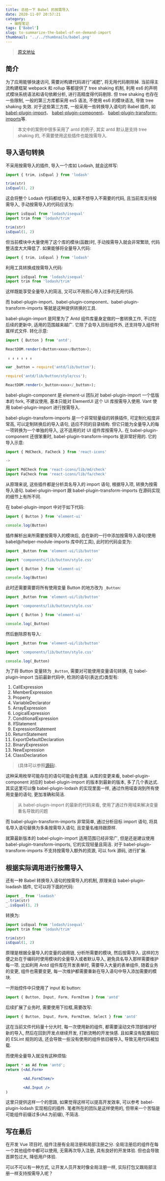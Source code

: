 ```yaml
---
title: 总结一下 Babel 的按需导入
date: 2020-11-07 20:57:21
category:
  - 编程笔记
tags: ['Babel']
slug: to-summarize-the-babel-of-on-demand-import
thumbnail: '../../thumbnails/babel.png'
---
```


> [原文地址](https://segmentfault.com/a/1190000037595844)

## 简介

为了应用能够快速访问, 需要对构建代码进行"减肥", 将无用代码剔除掉. 当前得主流构建框架 webpack 和 rollup 等都提供了 tree shaking 机制, 利用 es6 的声明式模块系统语法和语句依赖分析, 进行高精度得代码剔除. 但 tree shaking 也存在一些限制, 一般的第三方库都采用 es5 语法, 不使用 es6 的模块语法, 导致 tree shaking 失效. 对于这些第三方库, 一般采用一些转换导入语句的 Babel 插件, 如 [babel-plugin-import](https://www.npmjs.com/package/babel-plugin-import)、 [babel-plugin-component](https://www.npmjs.com/package/babel-plugin-component)、 [babel-plugin-transform-imports](https://www.npmjs.com/package/babel-plugin-transform-imports)等.

> 本文中的案例中很多采用了 antd 的例子, 其实 antd 默认是支持 tree shaking 的, 不需要使用这些插件也能按需导入.

## 导入语句转换

不采用按需导入的插件, 导入一个库如 Lodash, 就会这样写:

```js
import { trim, isEqual } from 'lodash'

trim(str)
isEqual(1, 2)
```

这会将整个 Lodash 代码都给导入, 如果不想导入不需要的代码, 且当前库支持按需导入, 手动按需导入的代码应该为:

```js
import isEqual from 'lodash/isequal'
import trim from 'lodash/trim'

trim(str)
isEqual(1, 2)
```

但当前模块中大量使用了这个库的模块(函数)时, 手动按需导入就会非常繁琐, 代码整洁度大大降低了. 如果能够将全量导入代码:

```js
import { trim, isEqual } from 'lodash'
```

利用工具转换成按需导入代码:

```js
import isEqual from 'lodash/isequal'
import trim from 'lodash/trim'
```

这样既能享受全量导入的简洁, 又可以不用担心导入过多的无用代码.

而 babel-plugin-import、babel-plugin-component、babel-plugin-transform-imports 等就是这种提供转换的工具.

babel-plugin-import 是阿里为了 Antd 组件库量身定做的一套转换工作, 不过在后续的更新中, 适用的范围越来越广. 它除了会导入目标组件外, 还支持导入组件附属样式文件. 转化示意:

```js
import { Button } from 'antd';

ReactDOM.render(<Button>xxxx</Button>);

 ↓ ↓ ↓ ↓ ↓ ↓

var _button = require('antd/lib/button');

require('antd/lib/button/style/css');

ReactDOM.render(<_button>xxxx</_button>);
```

babel-plugin-component 是 element-ui 团队对 babel-plugin-import 一个低版本的 fork, 不建议使用, 基本只能对 ElementUI 这个 UI 库按需导入使用. Vant 使用 babel-plugin-import 进行按需导入.

babel-plugin-transform-imports 是一个非常轻量级的转换插件, 可定制化程度非常高, 可以定制转换后的导入语句, 适应不同的目录结构. 但它只能为全量导入的每一项转换为一个单独的导入, 这不适用的对 UI 组件库按需导入. 在 babel-plugin-component 还很笨重时, babel-plugin-transform-imports 是非常好用的. 它的导入示意:

```js
import { MdCheck, FaCheck } from 'react-icons'

->

import MdCheck from 'react-icons/lib/md/check'
import FaCheck from 'react-icons/lib/fa/check'
```

从原理来说, 这些插件都是分析具名导入的 import 语句, 根据导入项, 转换为按需导入语句. babel-plugin-import 跟 babel-plugin-transform-imports 在源码实现的细节上有所不同.

在 babel-plugin-import 中对于如下代码:

```js
import { Button } from 'element-ui'

console.log(Button)
```

插件解析出来所需要按需导入的模块后, 会在新的一行中添加按需导入语句(使用 babel@/helper-module-imports 库中的工具), 此时的代码会变为:

```js
import _Button from 'element-ui/lib/button'

import 'components/lib/button/style.css'

import { Button } from 'element-ui'

console.log(Button)
```

此时还需要需要将所有使用变量 Button 的地方改为 `_Button`:

```js
import _Button from 'element-ui/lib/button'

import 'components/lib/button/style.css'

import { Button } from 'element-ui'

console.log(_Button)
```

然后删除原有导入:

```js
import _Button from 'element-ui/lib/button'

import 'components/lib/button/style.css'

console.log(_Button)
```

为了将 Button 变量转为 `_Button`, 需要对可能使用变量语句转换, 在 babel-plugin-import 当前最新代码中, 检测的语句(表达式)类型有:

1. CallExpression
2. MemberExpression
3. Property
4. VariableDeclarator
5. ArrayExpression
6. LogicalExpression
7. ConditionalExpression
8. IfStatement
9. ExpressionStatement
10. ReturnStatement
11. ExportDefaultDeclaration
12. BinaryExpression
13. NewExpression
14. ClassDeclaration

> (具体可以参照[源码](https://github.com/ant-design/babel-plugin-import/blob/master/src/Plugin.js)).

这种采用枚举可能存在的语句可能会有遗漏. 从库的变更来看, babel-plugin-component 对应的 babel-plugin-import 的版本到最新的版本, 多了几个表达式. 其实这里可以像 babel-plugin-lodash 的实现里面一样, 通过作用域查询到所有使用变量的语句, 更加准确和简洁.

> 从 babel-plugin-import 的最新的代码来看, 使用了通过作用域来解决变量重名导致的问题

而 babel-plugin-transform-imports 非常简单, 通过分析目标 import 语句, 将具名导入语句替换为多条按需导入语句, 且变量名维持跟原样.

就算最新版本的 babel-plugin-import 适用范围已经非常广, 但是还是建议使用 babel-plugin-transform-imports, 它的实现轻量且简洁. 对于 babel-plugin-transform-imports 不支持按需导入额外的资源, 可以 fork 源码, 进行扩展.

## 根据实际调用进行按需导入

还有一种 Babel 转换导入语句的按需导入的机制, 原理来自 babel-plugin-loadash 插件, 它可以将下面的代码:

```js
import _ from 'loadash'
_.trim(str)
_.isEqual(1, 2)
```

转换为:

```js
import isEqual from 'lodash/isequal'
import trim from 'lodash/trim'

trim(str)
isEqual(1, 2)
```

原理是根据全量导入的变量的调用链, 分析所需要的模块, 然后按需导入. 这样的方便之处在于编码时使用模块的全量导入或者默认导入, 避免具名导入那样需要维护每一项. 比如利用 Antd 组件库在开发表单时, 需要导入大量的表单组件, 随着业务的变更, 组件也需要变更, 每一次维护都需要重新在导入语句中导入添加需要的模块.

一开始控件中只使用了 input 和 button:

```js
import { Button, Input, Form, FormItem } from 'antd'
```

后续扩展了业务时, 需要使用下拉框,需要改写:

```js
import { Button, Input, Form, FormItem, Select } from 'antd'
```

这在当前文件代码量十分大时, 每一次使用新的组件, 都需要滚动文件顶部维护好新的导入, 然后在回到开发点继续开发, 打断流畅的开发快感. 且如果没有配置相应的 ESLint 规则的话, 还会导致一些没有使用的组件依旧被导入, 导致无用代码被加载.

而使用全量导入就没有这种烦恼:

```jsx
import * as Ad from 'antd';
return (<Ad.Form>

        <Ad.FormItem/>

        <Ad.Input />
)
```

这里只提供这样一个的思路, 如果觉得这样可以提高开发效率, 可以参考 babel-plugin-lodash 实现相应的插件. 笔者所在的团队是这样使用的, 但带来一个苦恼是可能组件前缀过多(Ad.为前缀), 不简洁.

## 写在最后

在开发 Vue 项目时, 组件注册有全局注册和局部注册之分. 全局注册后的组件在每一个其他组件中都可以使用, 无需再次导入注册, 具有良好的开发体验. 但也会导致首屏包过大, 降低用户体验.

可以不可以有一种方式, 让开发人员开发时像全局注册一样, 实际打包又跟局部注册一样支持按需导入呢？
